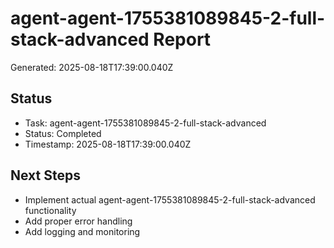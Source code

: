 # agent-agent-1755381089845-2-full-stack-advanced Report

Generated: 2025-08-18T17:39:00.040Z

## Status
- Task: agent-agent-1755381089845-2-full-stack-advanced
- Status: Completed
- Timestamp: 2025-08-18T17:39:00.040Z

## Next Steps
- Implement actual agent-agent-1755381089845-2-full-stack-advanced functionality
- Add proper error handling
- Add logging and monitoring
